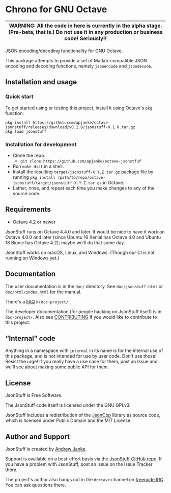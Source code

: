 Chrono for GNU Octave
=====================

| WARNING: All the code in here is currently in the alpha stage. (Pre-beta, that is.) Do not use it in any production or business code! Seriously!! |
| ---- |

JSON encoding/decoding functionality for GNU Octave.

This package attempts to provide a set of Matlab-compatible JSON encoding and decoding functions, namely `jsonencode` and `jsondecode`.


## Installation and usage

### Quick start

To get started using or testing this project, install it using Octave's `pkg` function:

```
pkg install https://github.com/apjanke/octave-jsonstuff/releases/download/v0.1.0/jsonstuff-0.1.0.tar.gz
pkg load jsonstuff
```

### Installation for development

* Clone the repo.
  * `git clone https://github.com/apjanke/octave-jsonstfuf`
* Run `make dist` in a shell.
* Install the resulting `target/jsonstuff-X.Y.Z.tar.gz` package file by running `pkg install /path/to/repo/octave-jsonstuff/target/jsonstuff-X.Y.Z.tar.gz` in Octave.
* Lather, rinse, and repeat each time you make changes to any of the source code.

## Requirements

* Octave 4.2 or newer

JsonStuff runs on Octave 4.4.0 and later. It would be nice to have it work on Octave 4.0.0
and later (since Ubuntu 16 Xenial has Octave 4.0 and Ubuntu 18 Bionic has Octave 4.2); maybe we'll do that some day.

JsonStuff works on macOS, Linux, and Windows. (Though our CI is not running on Windows yet.)

## Documentation

The user documentation is in the `doc/` directory. See `doc/jsonstuff.html` or `doc/html/index.html` for
the manual.

There's a [FAQ](doc-project/FAQ.md) in `doc-project/`.

The developer documentation (for people hacking on JsonStuff itself) is in `doc-project/`. Also see
[CONTRIBUTING](CONTRIBUTING.md) if you would like to contribute to this project.

## “Internal” code

Anything in a namespace with `internal` in its name is for the internal use of this package, and is not intended for use by user code. Don't use those! Resist the urge! If you really have a use case for them, post an Issue and we'll see about making some public API for them.

## License

JsonStuff is Free Software.

The JsonStuff code itself is licensed under the GNU GPLv3.

JsonStuff includes a redistribution of the [JsonCpp](https://github.com/open-source-parsers/jsoncpp) library as source code, which is licensed under Public Domain and the MIT License.

## Author and Support

JsonStuff is created by [Andrew Janke](https://apjanke.net).

Support is available on a best-effort basis via the [JsonStuff GitHub repo](https://github.com/apjanke/octave-jsonstuff). If you have a problem with JsonStuff, post an issue on the Issue Tracker there.

The project's author also hangs out in the `#octave` channel on [freenode IRC](https://freenode.net/). You can ask questions there.
